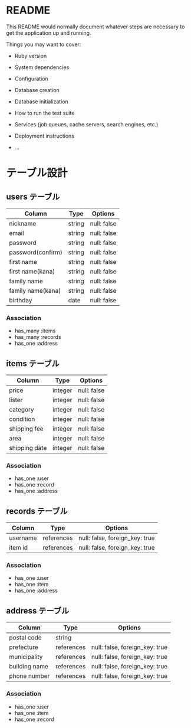 # README

This README would normally document whatever steps are necessary to get the
application up and running.

Things you may want to cover:

* Ruby version

* System dependencies

* Configuration

* Database creation

* Database initialization

* How to run the test suite

* Services (job queues, cache servers, search engines, etc.)

* Deployment instructions

* ...

# テーブル設計

## users テーブル

| Column   | Type   | Options     |
| -------- | ------ | ----------- |
| nickname     | string | null: false |
| email    | string | null: false |
| password | string | null: false |
| password(confirm) | string | null: false |
| first name | string | null: false |
| first name(kana) | string | null: false |
| family name | string | null: false |
| family name(kana)     | string | null: false |
| birthday    | date | null: false |

### Association

- has_many :items
- has_many :records
- has_one :address

## items テーブル

| Column | Type   | Options     |
| ------ | ------ | ----------- |
| price   | integer | null: false |
| lister   | integer | null: false |
| category   | integer | null: false |
| condition   | integer | null: false |
| shipping fee   | integer | null: false |
| area   | integer | null: false |
| shipping date   | integer | null: false |
  

### Association

- has_one :user
- has_one :record
- has_one :address

## records テーブル

| Column | Type       | Options                        |
| ------ | ---------- | ------------------------------ |
| username   | references | null: false, foreign_key: true |
| item id   | references | null: false, foreign_key: true |

### Association


- has_one :user
- has_one :item
- has_one :address


## address テーブル

| Column  | Type       | Options                        |
| ------- | ---------- | ------------------------------ |
| postal code | string     |                                |
| prefecture    | references | null: false, foreign_key: true |
| municipality    | references | null: false, foreign_key: true |
| building name    | references | null: false, foreign_key: true |
| phone number    | references | null: false, foreign_key: true |


### Association

- has_one :user
- has_one :item
- has_one :record

